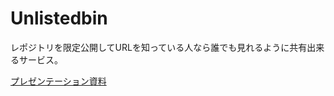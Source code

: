 # Unlistedbin

レポジトリを限定公開してURLを知っている人なら誰でも見れるように共有出来るサービス。

[プレゼンテーション資料](https://www.docswell.com/s/kyamadev/KWWGJR-2025-02-18-154338)
